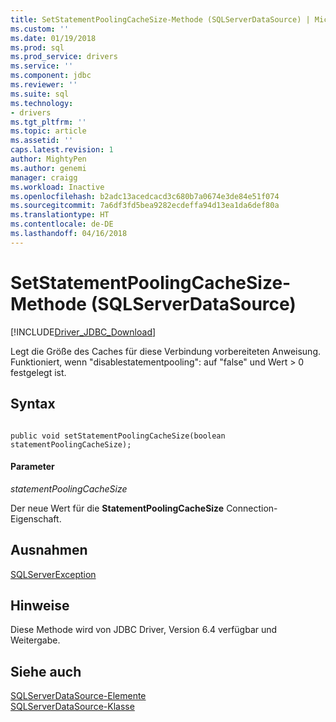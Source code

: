 ```yaml
---
title: SetStatementPoolingCacheSize-Methode (SQLServerDataSource) | Microsoft Docs
ms.custom: ''
ms.date: 01/19/2018
ms.prod: sql
ms.prod_service: drivers
ms.service: ''
ms.component: jdbc
ms.reviewer: ''
ms.suite: sql
ms.technology:
- drivers
ms.tgt_pltfrm: ''
ms.topic: article
ms.assetid: ''
caps.latest.revision: 1
author: MightyPen
ms.author: genemi
manager: craigg
ms.workload: Inactive
ms.openlocfilehash: b2adc13acedcacd3c680b7a0674e3de84e51f074
ms.sourcegitcommit: 7a6df3fd5bea9282ecdeffa94d13ea1da6def80a
ms.translationtype: HT
ms.contentlocale: de-DE
ms.lasthandoff: 04/16/2018
---
```

# <a name="setstatementpoolingcachesize-method-sqlserverdatasource"></a>SetStatementPoolingCacheSize-Methode (SQLServerDataSource)
[!INCLUDE[Driver_JDBC_Download](../../../includes/driver_jdbc_download.md)]

  Legt die Größe des Caches für diese Verbindung vorbereiteten Anweisung. Funktioniert, wenn "disablestatementpooling": auf "false" und Wert > 0 festgelegt ist.
  
## <a name="syntax"></a>Syntax  
  
```

public void setStatementPoolingCacheSize(boolean statementPoolingCacheSize);  
```  
  
#### <a name="parameters"></a>Parameter  
 *statementPoolingCacheSize*  
  
 Der neue Wert für die **StatementPoolingCacheSize** Connection-Eigenschaft.  

## <a name="exceptions"></a>Ausnahmen  
 [SQLServerException](../../../connect/jdbc/reference/sqlserverexception-class.md)  
 
## <a name="remarks"></a>Hinweise  
 Diese Methode wird von JDBC Driver, Version 6.4 verfügbar und Weitergabe.
 
## <a name="see-also"></a>Siehe auch  
 [SQLServerDataSource-Elemente](../../../connect/jdbc/reference/sqlserverdatasource-members.md)   
 [SQLServerDataSource-Klasse](../../../connect/jdbc/reference/sqlserverdatasource-class.md)  
  
  
